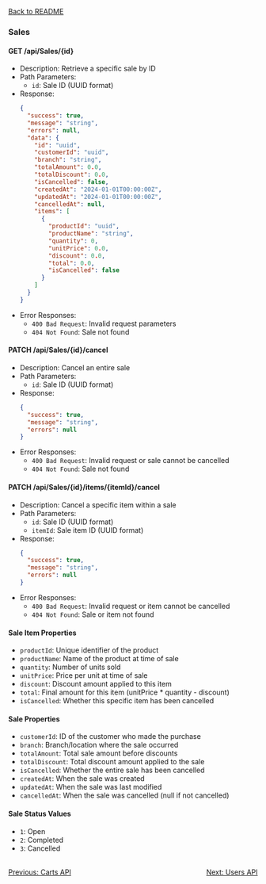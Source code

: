 [Back to README](../README.md)

### Sales

#### GET /api/Sales/{id}
- Description: Retrieve a specific sale by ID
- Path Parameters:
  - `id`: Sale ID (UUID format)
- Response:
  ```json
  {
    "success": true,
    "message": "string",
    "errors": null,
    "data": {
      "id": "uuid",
      "customerId": "uuid",
      "branch": "string",
      "totalAmount": 0.0,
      "totalDiscount": 0.0,
      "isCancelled": false,
      "createdAt": "2024-01-01T00:00:00Z",
      "updatedAt": "2024-01-01T00:00:00Z",
      "cancelledAt": null,
      "items": [
        {
          "productId": "uuid",
          "productName": "string",
          "quantity": 0,
          "unitPrice": 0.0,
          "discount": 0.0,
          "total": 0.0,
          "isCancelled": false
        }
      ]
    }
  }
  ```
- Error Responses:
  - `400 Bad Request`: Invalid request parameters
  - `404 Not Found`: Sale not found

#### PATCH /api/Sales/{id}/cancel
- Description: Cancel an entire sale
- Path Parameters:
  - `id`: Sale ID (UUID format)
- Response:
  ```json
  {
    "success": true,
    "message": "string",
    "errors": null
  }
  ```
- Error Responses:
  - `400 Bad Request`: Invalid request or sale cannot be cancelled
  - `404 Not Found`: Sale not found

#### PATCH /api/Sales/{id}/items/{itemId}/cancel
- Description: Cancel a specific item within a sale
- Path Parameters:
  - `id`: Sale ID (UUID format)
  - `itemId`: Sale item ID (UUID format)
- Response:
  ```json
  {
    "success": true,
    "message": "string",
    "errors": null
  }
  ```
- Error Responses:
  - `400 Bad Request`: Invalid request or item cannot be cancelled
  - `404 Not Found`: Sale or item not found

#### Sale Item Properties
- `productId`: Unique identifier of the product
- `productName`: Name of the product at time of sale
- `quantity`: Number of units sold
- `unitPrice`: Price per unit at time of sale
- `discount`: Discount amount applied to this item
- `total`: Final amount for this item (unitPrice * quantity - discount)
- `isCancelled`: Whether this specific item has been cancelled

#### Sale Properties
- `customerId`: ID of the customer who made the purchase
- `branch`: Branch/location where the sale occurred
- `totalAmount`: Total sale amount before discounts
- `totalDiscount`: Total discount amount applied to the sale
- `isCancelled`: Whether the entire sale has been cancelled
- `createdAt`: When the sale was created
- `updatedAt`: When the sale was last modified
- `cancelledAt`: When the sale was cancelled (null if not cancelled)

#### Sale Status Values
- `1`: Open
- `2`: Completed
- `3`: Cancelled

<br>
<div style="display: flex; justify-content: space-between;">
  <a href="./carts-api.md">Previous: Carts API</a>
  <a href="./users-api.md">Next: Users API</a>
</div>